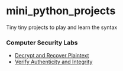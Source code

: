 # mini_python_projects
Tiny tiny projects to play and learn the syntax

### Computer Security Labs
- [Decrypt and Recover Plaintext](computer_security/decrypt_and_recover_plaintext)
- [Verify Authenticity and Integrity](computer_security/verify_authenticity_and_integrity)